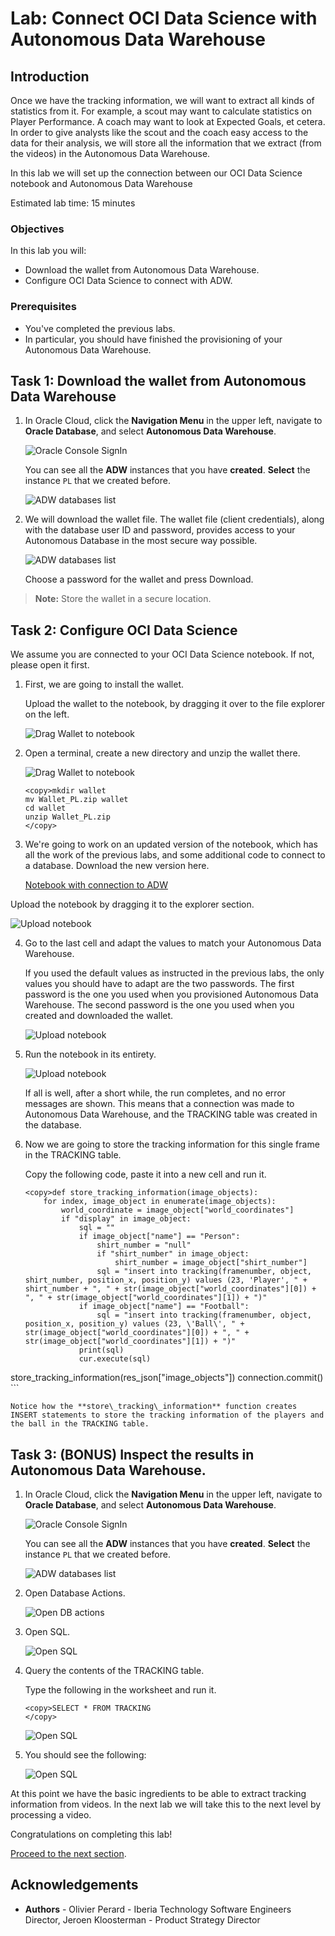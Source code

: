 # Lab: Connect OCI Data Science with Autonomous Data Warehouse

## Introduction

Once we have the tracking information, we will want to extract all kinds of statistics from it. For example, a scout may want to calculate statistics on Player Performance. A coach may want to look at Expected Goals, et cetera. In order to give analysts like the scout and the coach easy access to the data for their analysis, we will store all the information that we extract (from the videos) in the Autonomous Data Warehouse. 

In this lab we will set up the connection between our OCI Data Science notebook and Autonomous Data Warehouse

Estimated lab time: 15 minutes

### Objectives

In this lab you will:
* Download the wallet from Autonomous Data Warehouse.
* Configure OCI Data Science to connect with ADW.

### Prerequisites
* You've completed the previous labs.
* In particular, you should have finished the provisioning of your Autonomous Data Warehouse.

## Task 1: Download the wallet from Autonomous Data Warehouse

1. In Oracle Cloud, click the **Navigation Menu** in the upper left, navigate to **Oracle Database**, and select **Autonomous Data Warehouse**.

	![Oracle Console SignIn](images/adw-menu.png)

    You can see all the **ADW** instances that you have **created**.
    **Select** the instance `PL` that we created before.

    ![ADW databases list](images/select-adw2.png)

2. We will download the wallet file. The wallet file (client credentials), along with the database user ID and password, provides access to your Autonomous Database in the most secure way possible.

    ![ADW databases list](images/download-wallet.png)

    Choose a password for the wallet and press Download.

> **Note:** Store the wallet in a secure location. 

## Task 2: Configure OCI Data Science

We assume you are connected to your OCI Data Science notebook. If not, please open it first.

1. First, we are going to install the wallet. 

   Upload the wallet to the notebook, by dragging it over to the file explorer on the left.

   ![Drag Wallet to notebook](images/drag-wallet.png)

2. Open a terminal, create a new directory and unzip the wallet there.

   ![Drag Wallet to notebook](images/open-terminal.png)

    ```
    <copy>mkdir wallet
    mv Wallet_PL.zip wallet
    cd wallet
    unzip Wallet_PL.zip
    </copy>
    ```

<!--
3. Also, install the Python library "oracledb" to connect with an Oracle database.

    ```
    <copy>pip install oracledb --upgrade
    </copy>
    ```

   ![Install oracledb](images/install-oracledb.png)
-->

3. We're going to work on an updated version of the notebook, which has all the work of the previous labs, and some additional code to connect to a database. Download the new version here.

   [Notebook with connection to ADW](./files/connect_to_adw_starting_point.ipynb)

  Upload the notebook by dragging it to the explorer section.

   ![Upload notebook](images/upload-notebook.png)

4. Go to the last cell and adapt the values to match your Autonomous Data Warehouse.

   If you used the default values as instructed in the previous labs, the only values you should have to adapt are the two passwords. The first password is the one you used when you provisioned Autonomous Data Warehouse. The second password is the one you used when you created and downloaded the wallet.

   ![Upload notebook](images/configure-connection.png)

5. Run the notebook in its entirety.

   ![Upload notebook](images/run-entire-notebook.png)

   If all is well, after a short while, the run completes, and no error messages are shown. This means that a connection was made to Autonomous Data Warehouse, and the TRACKING table was created in the database.

6. Now we are going to store the tracking information for this single frame in the TRACKING table.

   Copy the following code, paste it into a new cell and run it.

    ```
    <copy>def store_tracking_information(image_objects):
        for index, image_object in enumerate(image_objects):
            world_coordinate = image_object["world_coordinates"]
            if "display" in image_object:
                sql = ""
                if image_object["name"] == "Person":
                    shirt_number = "null"
                    if "shirt_number" in image_object:
                        shirt_number = image_object["shirt_number"]
                    sql = "insert into tracking(framenumber, object, shirt_number, position_x, position_y) values (23, 'Player', " + shirt_number + ", " + str(image_object["world_coordinates"][0]) + ", " + str(image_object["world_coordinates"][1]) + ")"
                if image_object["name"] == "Football":
                    sql = "insert into tracking(framenumber, object, position_x, position_y) values (23, \'Ball\', " + str(image_object["world_coordinates"][0]) + ", " + str(image_object["world_coordinates"][1]) + ")"
                print(sql)
                cur.execute(sql)
store_tracking_information(res_json["image_objects"])
connection.commit()
    </copy>
    ```

    Notice how the **store\_tracking\_information** function creates INSERT statements to store the tracking information of the players and the ball in the TRACKING table.

## Task 3: (BONUS) Inspect the results in Autonomous Data Warehouse.

1. In Oracle Cloud, click the **Navigation Menu** in the upper left, navigate to **Oracle Database**, and select **Autonomous Data Warehouse**.

	![Oracle Console SignIn](images/adw-menu.png)

    You can see all the **ADW** instances that you have **created**.
    **Select** the instance `PL` that we created before.

    ![ADW databases list](images/select-adw2.png)

2. Open Database Actions.

    ![Open DB actions](images/open-db-actions.png)

3. Open SQL.

    ![Open SQL](images/open-sql.png)

4. Query the contents of the TRACKING table.

   Type the following in the worksheet and run it.
   
    ```
    <copy>SELECT * FROM TRACKING 
    </copy>
    ```

    ![Open SQL](images/select.png)

5. You should see the following:

    ![Open SQL](images/query-result.png)

At this point we have the basic ingredients to be able to extract tracking information from videos. In the next lab we will take this to the next level by processing a video.

Congratulations on completing this lab!

[Proceed to the next section](#next).

## Acknowledgements
* **Authors** - Olivier Perard - Iberia Technology Software Engineers Director, Jeroen Kloosterman - Product Strategy Director
